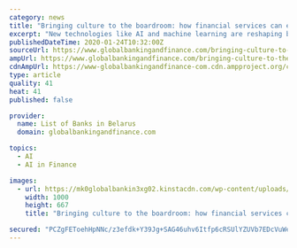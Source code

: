 ```yaml
---
category: news
title: "Bringing culture to the boardroom: how financial services can embrace culture"
excerpt: "New technologies like AI and machine learning are reshaping both capabilities and job roles ... Culture’s current position According to recent Hibob research, looking at how C-Suite regard workplace culture, the financial service (FS) sector is notably less likely to discuss it at board-level than most verticals. In fact, only 66% of FS ..."
publishedDateTime: 2020-01-24T10:32:00Z
sourceUrl: https://www.globalbankingandfinance.com/bringing-culture-to-the-boardroom-how-financial-services-can-embrace-culture/
ampUrl: https://www.globalbankingandfinance.com/bringing-culture-to-the-boardroom-how-financial-services-can-embrace-culture/
cdnAmpUrl: https://www-globalbankingandfinance-com.cdn.ampproject.org/c/s/www.globalbankingandfinance.com/bringing-culture-to-the-boardroom-how-financial-services-can-embrace-culture/
type: article
quality: 41
heat: 41
published: false

provider:
  name: List of Banks in Belarus
  domain: globalbankingandfinance.com

topics:
  - AI
  - AI in Finance

images:
  - url: https://mk0globalbankin3xg02.kinstacdn.com/wp-content/uploads/2020/01/business-22.jpg
    width: 1000
    height: 667
    title: "Bringing culture to the boardroom: how financial services can embrace culture"

secured: "PCZgFEToehHpNNc/z3efdk+Y39Jg+SAG46uhv6Itfp6cRSUlYZUVb7EDcVuWe2pnecf0U8/2+DvNKRQGPnKSI1cQ6VwK/AeiDn2dONlT5zySF9BPdh6vDRBXPTb4i1HlxjWSRlYVldmJPQNH7Bcbt7QJODs7IBBsLJFG9LHB11Qhja1J00ce4B6BL0beGxP76T+uzJXVPmDuI68FGbASVv8S7tfCbrs1XJukMafmNOf/cVBvt1J3L71RQhMXGHDuV4wXNj0rxTXEjGnRz9MPiTiFmgG2ONXBNKlncXPcN1XvKygB4hLCU9A27V6pHRbdw+gVSC1G2GkGAwy9Tctbz53353iCGcwMSkTMZAMG+PoGH0QGguCLrAbKCWdRmEjH/Nij2/UmMHnxeQasF7jnHbPAoJo0zRIxJbucFokzYcpt+djMqCUGovAtkztAIS/Wm94J9vVZRKLIm/S7OOjbFcO2wls4Q9pUQYw8wwCz7/g=;SAE0Y4g7l/NTW8xpmIlBkA=="
---
```


